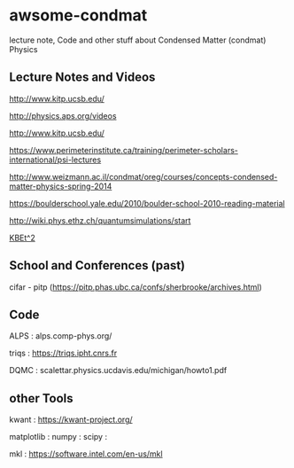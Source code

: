 # awsome-condmat
lecture note, Code and other stuff about Condensed Matter (condmat) Physics

## Lecture Notes and Videos
http://www.kitp.ucsb.edu/

http://physics.aps.org/videos

http://www.kitp.ucsb.edu/

https://www.perimeterinstitute.ca/training/perimeter-scholars-international/psi-lectures

http://www.weizmann.ac.il/condmat/oreg/courses/concepts-condensed-matter-physics-spring-2014

https://boulderschool.yale.edu/2010/boulder-school-2010-reading-material

http://wiki.phys.ethz.ch/quantumsimulations/start

[KBEt^2](http://www.theo-physik.uni-kiel.de/bonitz/kbet2.html "Quantum Many-Body Dynamics out of Equilibrium")

## School and Conferences (past)

cifar - pitp (https://pitp.phas.ubc.ca/confs/sherbrooke/archives.html)

## Code 

ALPS : alps.comp-phys.org/

triqs : https://triqs.ipht.cnrs.fr

DQMC  : scalettar.physics.ucdavis.edu/michigan/howto1.pdf

## other Tools

kwant : https://kwant-project.org/

matplotlib : numpy : scipy : 

mkl : https://software.intel.com/en-us/mkl
